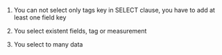1. You can not select only tags key in SELECT clause, you have to add at least one field key

2. You select existent fields, tag or measurement

3. You select to many data
